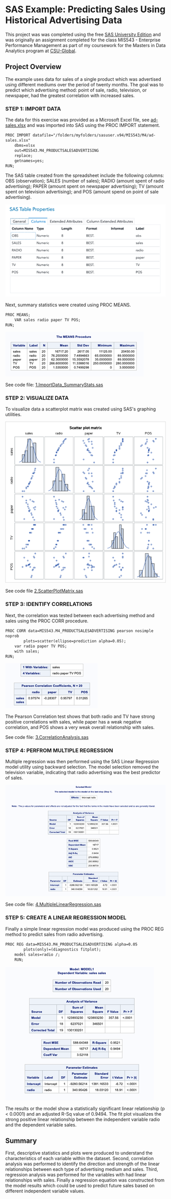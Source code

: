 # SAS Example: Predicting Sales Using Historical Advertising Data
This project was was completed using the free [SAS University Edition](https://www.sas.com/en_us/software/university-edition.html) and was originally an assignment completed for the class MIS543 - Enterprise Performance Management as part of my coursework for the Masters in Data Analytics program at [CSU-Global](https://csuglobal.edu/graduate/masters-degrees/data-analytics).

## Project Overview

The example uses data for sales of a single product which was advertised using different mediums over the period of twenty months. The goal was to predict which advertising method: point of sale, radio, television, or newspaper, had the greatest correlation with increased sales. 

### STEP 1: IMPORT DATA

The data for this exercise was provided as a Microsoft Excel file, see [ad-sales.xlsx](ad-sales.xlsx) and was imported into SAS using the PROC IMPORT statement. 

```
PROC IMPORT datafile="/folders/myfolders/sasuser.v94/MIS543/M4/ad-sales.xlsx"
	dbms=xlsx
	out=MIS543.M4_PRODUCTSALESADVERTISING
	replace;
	getnames=yes;
RUN;
```

The SAS table created from the spreadsheet include the following columns: OBS (observation); SALES (number of sales); RADIO (amount spent of radio advertising); PAPER (amount spent on newspaper advertising); TV (amount spent on television advertising); and POS (amount spend on point of sale advertising). 

![datatable](images/datatable.png)

Next, summary statistics were created using PROC MEANS.

```
PROC MEANS; 
    VAR sales radio paper TV POS;
RUN;
```

![](images/means.png)

See code file: [1.ImportData_SummaryStats.sas](1.ImportData_SummaryStats.sas)

### STEP 2: VISUALIZE DATA

To visualize data a scatterplot matrix was created using SAS's graphing utilities. 

![](images/scatterplot.png)

See code file [2.ScatterPlotMatrix.sas](2.ScatterPlotMatrix.sas) 

### STEP 3: IDENTIFY CORRELATIONS 

Next, the correlation was tested between each advertising method and sales using the PROC CORR procedure.

```
PROC CORR data=MIS543.M4_PRODUCTSALESADVERTISING pearson nosimple noprob 
		plots=scatter(ellipse=prediction alpha=0.05);
	var radio paper TV POS;
	with sales;
RUN;
```

![](images/corr.png)

The Pearson Correlation test shows that both radio and TV have strong positive correlations with sales, while paper has a weak negative correlation, and POS shows a very weak overall relationship with sales. 

See code file: [3.CorrelationAnalysis.sas](3.CorrelationAnalysis.sas)

### STEP 4: PERFROM MULTIPLE REGRESSION

Multiple regression was then performed using the SAS Linear Regression model utility using backward selection. The model selection removed the television variable, indicating that radio advertising was the best predictor of sales. 

![](images/mult-regression.png)

See code file: [4.MultipleLinearRegression.sas](4.MultipleLinearRegression.sas)



### STEP 5: CREATE A LINEAR REGRESSION MODEL 

Finally a simple linear regression model was produced using the PROC REG method to predict sales from radio advertising. 

```
PROC REG data=MIS543.M4_PRODUCTSALESADVERTISING alpha=0.05 
		plots(only)=(diagnostics fitplot);
	model sales=radio /;
	RUN;
```

![](images/lin_regression.png)

The results or the model show a statistically significant linear relationship (p < 0.0001) and an adjusted R-Sq value of 0.9494. The fit plot visualizes the strong positive linear relationship between the independent variable radio and the dependent variable sales.



## Summary

First, descriptive statistics and plots were produced to understand the characteristics of each variable within the dataset. Second, correlation analysis was performed to identify the direction and strength of the linear relationships between each type of advertising medium and sales. Third, regression analysis was performed for the variables with had linear relationships with sales. Finally a regression equation was constructed from the model results which could be used to predict future sales based on different independent variable values.

